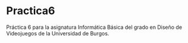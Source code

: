 # Practica6
Práctica 6 para la asignatura Informática Básica del grado en Diseño de Videojuegos de la Universidad de Burgos.
